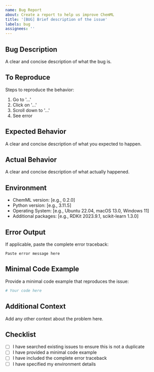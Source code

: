 ```yaml
---
name: Bug Report
about: Create a report to help us improve ChemML
title: '[BUG] Brief description of the issue'
labels: bug
assignees: ''
---
```


## Bug Description
A clear and concise description of what the bug is.

## To Reproduce
Steps to reproduce the behavior:
1. Go to '...'
2. Click on '...'
3. Scroll down to '...'
4. See error

## Expected Behavior
A clear and concise description of what you expected to happen.

## Actual Behavior
A clear and concise description of what actually happened.

## Environment
- ChemML version: [e.g., 0.2.0]
- Python version: [e.g., 3.11.5]
- Operating System: [e.g., Ubuntu 22.04, macOS 13.0, Windows 11]
- Additional packages: [e.g., RDKit 2023.9.1, scikit-learn 1.3.0]

## Error Output
If applicable, paste the complete error traceback:
```
Paste error message here
```

## Minimal Code Example
Provide a minimal code example that reproduces the issue:
```python
# Your code here
```

## Additional Context
Add any other context about the problem here.

## Checklist
- [ ] I have searched existing issues to ensure this is not a duplicate
- [ ] I have provided a minimal code example
- [ ] I have included the complete error traceback
- [ ] I have specified my environment details
